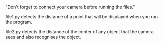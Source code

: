 "Don't forget to connect your camera before running the files."

file1.py detects the distance of a point that will be displayed when you run the program.

file2.py detects the distance of the center of any object that the camera sees and also recognises the object.
